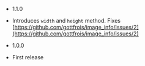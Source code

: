 * 1.1.0

- Introduces `width` and `height` method. Fixes [https://github.com/gottfrois/image_info/issues/2](https://github.com/gottfrois/image_info/issues/2)

* 1.0.0

- First release
